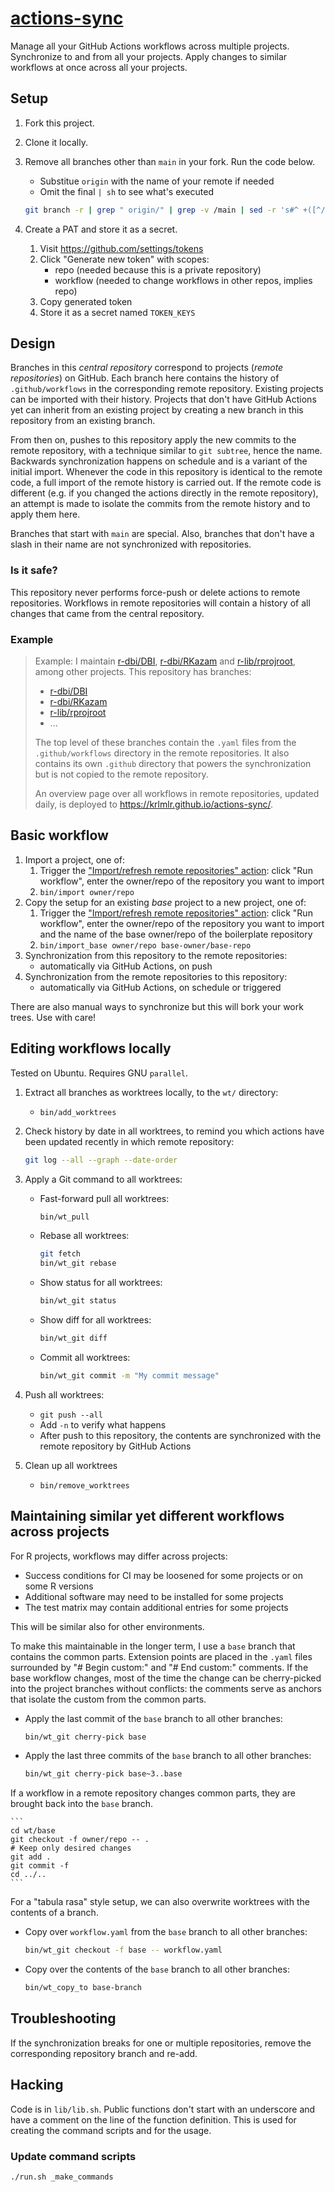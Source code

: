 # [actions-sync](https://krlmlr.github.io/actions-sync)

Manage all your GitHub Actions workflows across multiple projects.
Synchronize to and from all your projects.
Apply changes to similar workflows at once across all your projects.

## Setup

1. Fork this project.
1. Clone it locally.
1. Remove all branches other than `main` in your fork. Run the code below.

    - Substitue `origin` with the name of your remote if needed
    - Omit the final `| sh` to see what's executed

    ```sh
    git branch -r | grep " origin/" | grep -v /main | sed -r 's#^ +([^/]+)/(.*)$#git push \1 :\2#' | sh
    ```

1. Create a PAT and store it as a secret.
    1. Visit <https://github.com/settings/tokens>
    1. Click "Generate new token" with scopes:
        - repo (needed because this is a private repository)
        - workflow (needed to change workflows in other repos, implies repo)
    1. Copy generated token
    1. Store it as a secret named `TOKEN_KEYS`

## Design

Branches in this *central repository* correspond to projects (*remote repositories*) on GitHub.
Each branch here contains the history of `.github/workflows` in the corresponding remote repository.
Existing projects can be imported with their history.
Projects that don't have GitHub Actions yet can inherit from an existing project by creating a new branch in this repository from an existing branch.

From then on, pushes to this repository apply the new commits to the remote repository, with a technique similar to `git subtree`, hence the name.
Backwards synchronization happens on schedule and is a variant of the initial import.
Whenever the code in this repository is identical to the remote code, a full import of the remote history is carried out.
If the remote code is different (e.g. if you changed the actions directly in the remote repository), an attempt is made to isolate the commits from the remote history and to apply them here.

Branches that start with `main` are special.
Also, branches that don't have a slash in their name are not synchronized with repositories.

### Is it safe?

This repository never performs force-push or delete actions to remote repositories.
Workflows in remote repositories will contain a history of all changes that came from the central repository.

### Example

> Example: I maintain [r-dbi/DBI](https://github.com/r-dbi/DBI), [r-dbi/RKazam](https://github.com/r-dbi/RKazam) and [r-lib/rprojroot](https://github.com/r-lib/rprojroot), among other projects.
> This repository has branches:
>
> - [r-dbi/DBI](https://github.com/krlmlr/actions-sync/tree/r-dbi/DBI)
> - [r-dbi/RKazam](https://github.com/krlmlr/actions-sync/tree/r-dbi/RKazam)
> - [r-lib/rprojroot](https://github.com/krlmlr/actions-sync/tree/r-lib/rprojroot)
> - ...
>
> The top level of these branches contain the `.yaml` files from the `.github/workflows` directory in the remote repositories.
> It also contains its own `.github` directory that powers the synchronization but is not copied to the remote repository.
>
> An overview page over all workflows in remote repositories, updated daily, is deployed to <https://krlmlr.github.io/actions-sync/>.


## Basic workflow

1. Import a project, one of:
    1. Trigger the ["Import/refresh remote repositories" action](https://github.com/krlmlr/actions-sync/actions?query=workflow%3A%22Import%2Frefresh+remote+repositories%22): click "Run workflow", enter the owner/repo of the repository you want to import
    1. `bin/import owner/repo`
1. Copy the setup for an existing *base* project to a new project, one of:
    1. Trigger the ["Import/refresh remote repositories" action](https://github.com/krlmlr/actions-sync/actions?query=workflow%3A%22Import%2Frefresh+remote+repositories%22): click "Run workflow", enter the owner/repo of the repository you want to import and the name of the base owner/repo of the boilerplate repository
    1. `bin/import_base owner/repo base-owner/base-repo`
1. Synchronization from this repository to the remote repositories:
    - automatically via GitHub Actions, on push
1. Synchronization from the remote repositories to this repository:
    - automatically via GitHub Actions, on schedule or triggered

There are also manual ways to synchronize but this will bork your work trees.
Use with care!


## Editing workflows locally

Tested on Ubuntu.
Requires GNU `parallel`.

1. Extract all branches as worktrees locally, to the `wt/` directory:
    - `bin/add_worktrees`
1. Check history by date in all worktrees, to remind you which actions have been updated recently in which remote repository:

    ```sh
    git log --all --graph --date-order
    ```

1. Apply a Git command to all worktrees:
    - Fast-forward pull all worktrees:

        ```sh
        bin/wt_pull
        ```

    - Rebase all worktrees:

        ```sh
        git fetch
        bin/wt_git rebase
        ```

    - Show status for all worktrees:

        ```sh
        bin/wt_git status
        ```

    - Show diff for all worktrees:

        ```sh
        bin/wt_git diff
        ```

    - Commit all worktrees:

        ```sh
        bin/wt_git commit -m "My commit message"
        ```

1. Push all worktrees:
    - `git push --all`
    - Add `-n` to verify what happens
    - After push to this repository, the contents are synchronized with the remote repository by GitHub Actions
1. Clean up all worktrees
    - `bin/remove_worktrees`


## Maintaining similar yet different workflows across projects

For R projects, workflows may differ across projects:

- Success conditions for CI may be loosened for some projects or on some R versions
- Additional software may need to be installed for some projects
- The test matrix may contain additional entries for some projects

This will be similar also for other environments.

To make this maintainable in the longer term, I use a `base` branch that contains the common parts.
Extension points are placed in the `.yaml` files surrounded by "# Begin custom:" and "# End custom:" comments.
If the base workflow changes, most of the time the change can be cherry-picked into the project branches without conflicts: the comments serve as anchors that isolate the custom from the common parts.

- Apply the last commit of the `base` branch to all other branches:

    ```sh
    bin/wt_git cherry-pick base
    ```

- Apply the last three commits of the `base` branch to all other branches:

    ```sh
    bin/wt_git cherry-pick base~3..base
    ```

If a workflow in a remote repository changes common parts, they are brought back into the `base` branch.

    ```
    cd wt/base
    git checkout -f owner/repo -- .
    # Keep only desired changes
    git add .
    git commit -f
    cd ../..
    ```

For a "tabula rasa" style setup, we can also overwrite worktrees with the contents of a branch.

- Copy over `workflow.yaml` from the `base` branch to all other branches:

    ```sh
    bin/wt_git checkout -f base -- workflow.yaml
    ```

- Copy over the contents of the `base` branch to all other branches:

    ```sh
    bin/wt_copy_to base-branch
    ```

## Troubleshooting

If the synchronization breaks for one or multiple repositories, remove the corresponding repository branch and re-add.

## Hacking

Code is in `lib/lib.sh`.
Public functions don't start with an underscore and have a comment on the line of the function definition.
This is used for creating the command scripts and for the usage.

### Update command scripts

```sh
./run.sh _make_commands
```
